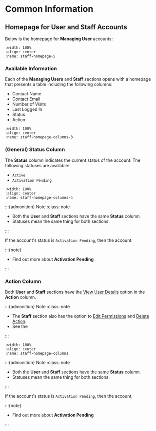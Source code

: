 


# Common Information 




## Homepage for User and Staff Accounts




Below is the homepage for **Managing User** accounts:


```{lazyfigure} ../../_static/solo_app/User/Staff/staff-homepage.webp
:width: 100%
:align: center
:name: staff-homepage-5
```



### Available Information


Each of the **Managing Users** and **Staff** sections opens with a homepage that presents a table including the following columns:

- Contact Name
- Contact Email
- Number of Visits
- Last Logged In
- Status
- Action


```{lazyfigure} ../../_static/solo_app/User/Staff/staff-homepage-columns.webp
:width: 100%
:align: center
:name: staff-homepage-columns-3
```



### (General) Status Column


 The **Status** column indicates the current status of the account. The following statuses are available:

- `Active`
- `Activation Pending`


```{lazyfigure} ../../_static/solo_app/User/Staff/staff-homepage-columns-status-column.webp
:width: 100%
:align: center
:name: staff-homepage-columns-4
```

:::{admonition} Note
:class: note

- Both the **User** and **Staff** sections have the same **Status** column.
- Statuses mean the same thing for both sections.

:::




If the account's status is `Activation Pending`, then the account.


:::{note}

- Find out more about **Activation Pending**

:::


### Action Column


Both **User** and **Staff** sections have the [View User Details](#view-more-icon) option in the **Action** column.


:::{admonition} Note
:class: note

- The **Staff** section also has the option to [Edit Permissions](#edit-permissions-icon) and [Delete Action](#delete-icon).
- See the

:::


 


```{lazyfigure} ../../_static/solo_app/User/Staff/staff-homepage-columns-action-location.webp
:width: 100%
:align: center
:name: staff-homepage-columns
```

:::{admonition} Note
:class: note

- Both the **User** and **Staff** sections have the same **Status** column.
- Statuses mean the same thing for both sections.

:::




If the account's status is `Activation Pending`, then the account.


:::{note}

- Find out more about **Activation Pending**

:::



